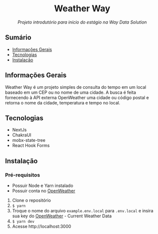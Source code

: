 <div align="center">
  <h1>Weather Way</h1>
  <p><i>Projeto introdutório para início do estágio na Way Data Solution</i></p>
</div>

## Sumário

-   [Informações Gerais](#informações-gerais)
-   [Tecnologias](#tecnologias)
-   [Instalação](#instalação)

## Informações Gerais

Weather Way é um projeto simples de consulta do tempo em um local baseado em um CEP ou no nome de uma cidade. A busca é feita fornecendo à API externa OpenWeather uma cidade ou código postal e retorna o nome da cidade, temperatura e tempo no local.

## Tecnologias

-   NextJs
-   ChakraUI
-   mobx-state-tree
-   React Hook Forms

## Instalação

### Pré-requisitos

-   Possuir Node e Yarn instalado
-   Possuir conta no [OpenWeather](https://openweathermap.org/)

1. Clone o repositório
2. `$ yarn`
3. Troque o nome do arquivo `example.env.local` para `.env.local` e insira sua key do [OpenWeather](https://openweathermap.org/api) - Current Weather Data
4. `$ yarn dev`
5. Acesse http://localhost:3000
